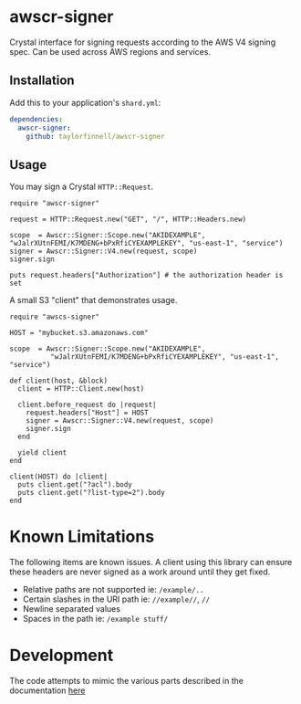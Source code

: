 # awscr-signer

Crystal interface for signing requests according to the AWS V4 signing spec. Can be used
across AWS regions and services.

## Installation


Add this to your application's `shard.yml`:

```yaml
dependencies:
  awscr-signer:
    github: taylorfinnell/awscr-signer
```

## Usage

You may sign a Crystal `HTTP::Request`.

```crystal
require "awscr-signer"

request = HTTP::Request.new("GET", "/", HTTP::Headers.new)

scope  = Awscr::Signer::Scope.new("AKIDEXAMPLE", "wJalrXUtnFEMI/K7MDENG+bPxRfiCYEXAMPLEKEY", "us-east-1", "service")
signer = Awscr::Signer::V4.new(request, scope)
signer.sign

puts request.headers["Authorization"] # the authorization header is set
```

A small S3 "client" that demonstrates usage.

```crystal
require "awscs-signer"

HOST = "mybucket.s3.amazonaws.com"

scope  = Awscr::Signer::Scope.new("AKIDEXAMPLE",
          "wJalrXUtnFEMI/K7MDENG+bPxRfiCYEXAMPLEKEY", "us-east-1", "service")

def client(host, &block)
  client = HTTP::Client.new(host)

  client.before_request do |request|
    request.headers["Host"] = HOST
    signer = Awscr::Signer::V4.new(request, scope)
    signer.sign
  end

  yield client
end

client(HOST) do |client|
  puts client.get("?acl").body
  puts client.get("?list-type=2").body
end
```

Known Limitations
===

The following items are known issues. A client using this library can ensure
these headers are never signed as a work around until they get fixed.

- Relative paths are not supported ie: `/example/..`
- Certain slashes in the URI path ie: `//example//`, `//`
- Newline separated values
- Spaces in the path ie: `/example stuff/`

Development
===

The code attempts to mimic the various parts described in the documentation [here](http://docs.aws.amazon.com/AmazonS3/latest/API/images/sigV4-auth-header-chunked-seed-signature.png)
